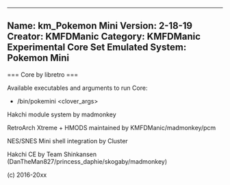 -----------------------
Name: km_Pokemon Mini
Version: 2-18-19
Creator: KMFDManic
Category: KMFDManic Experimental Core Set
Emulated System: Pokemon Mini
-----------------------
=== Core by libretro ===

Available executables and arguments to run Core:
- /bin/pokemini <rom> <clover_args>
 
Hakchi module system by madmonkey

RetroArch Xtreme + HMODS maintained by KMFDManic/madmonkey/pcm

NES/SNES Mini shell integration by Cluster

Hakchi CE by Team Shinkansen (DanTheMan827/princess_daphie/skogaby/madmonkey)

(c) 2016-20xx
